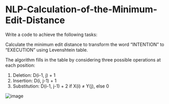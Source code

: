 # NLP-Calculation-of-the-Minimum-Edit-Distance

Write a code to achieve the following tasks:

Calculate the minimum edit distance to transform the word “INTENTION” to “EXECUTION” using Levenshtein table.

The algorithm fills in the table by considering three possible operations at each position:
1.	Deletion: D(i-1, j) + 1
2.	Insertion: D(i, j-1) + 1
3.	Substitution: D(i-1, j-1) + 2 if X(i) ≠ Y(j), else 0

![image](https://github.com/SuyashShetty16/NLP-Calculation-of-the-Minimum-Edit-Distance/assets/84004378/dfdc3562-b3ee-4c5a-94ba-3ea94aa3e813)
